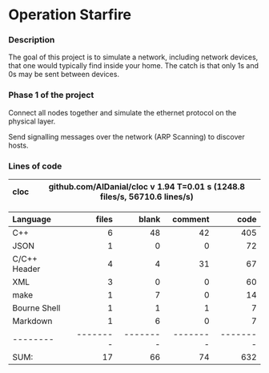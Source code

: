 # Operation Starfire

### Description

The goal of this project is to simulate a network, including network devices, that one would typically find inside your home. The catch is that only 1s and 0s may be sent between devices.

### Phase 1 of the project

Connect all nodes together and simulate the ethernet protocol on the physical layer.

Send signalling messages over the network (ARP Scanning) to discover hosts.

### Lines of code
cloc|github.com/AlDanial/cloc v 1.94  T=0.01 s (1248.8 files/s, 56710.6 lines/s)
--- | ---

Language|files|blank|comment|code
:-------|-------:|-------:|-------:|-------:
C++|6|48|42|405
JSON|1|0|0|72
C/C++ Header|4|4|31|67
XML|3|0|0|60
make|1|7|0|14
Bourne Shell|1|1|1|7
Markdown|1|6|0|7
--------|--------|--------|--------|--------
SUM:|17|66|74|632
